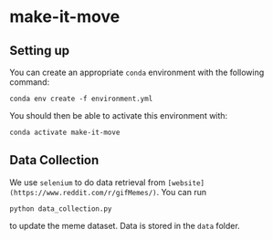 # make-it-move

## Setting up

You can create an appropriate `conda` environment with the following command:

```
conda env create -f environment.yml
```

You should then be able to activate this environment with:

```
conda activate make-it-move
```
## Data Collection

We use `selenium` to do data retrieval from `[website](https://www.reddit.com/r/gifMemes/)`. You can run 
```
python data_collection.py
```
to update the meme dataset. Data is stored in the `data` folder.